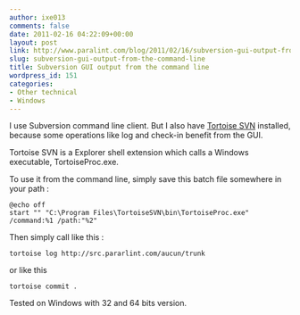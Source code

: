 ```yaml
---
author: ixe013
comments: false
date: 2011-02-16 04:22:09+00:00
layout: post
link: http://www.paralint.com/blog/2011/02/16/subversion-gui-output-from-the-command-line/
slug: subversion-gui-output-from-the-command-line
title: Subversion GUI output from the command line
wordpress_id: 151
categories:
- Other technical
- Windows
---
```


I use Subversion command line client. But I also have [Tortoise SVN](http://tortoisesvn.tigris.org/) installed, because some operations like log and check-in benefit from the GUI.

 

Tortoise SVN is a Explorer shell extension which calls a Windows executable, TortoiseProc.exe. 

 

To use it from the command line, simply save this batch file somewhere in your path :

   
```
@echo off 
start "" "C:\Program Files\TortoiseSVN\bin\TortoiseProc.exe" /command:%1 /path:"%2"
```






Then simply call like this :






```
tortoise log http://src.pararlint.com/aucun/trunk
```






or like this






```
tortoise commit .
```






Tested on Windows with 32 and 64 bits version.

